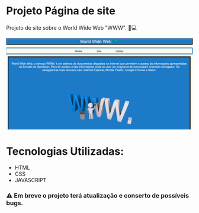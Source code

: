 # Projeto Página de site 
Projeto de site sobre o World Wide Web "WWW". 🚀💻

<img src="./src/images/tela.gif">

# Tecnologias Utilizadas:
- HTML
- CSS
- JAVASCRIPT
  
### ⚠️ Em breve o projeto terá atualização e conserto de possíveis bugs.
